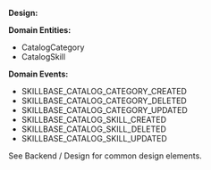 **Design:**

**Domain Entities:**

* CatalogCategory
* CatalogSkill

**Domain Events:**

* SKILLBASE_CATALOG_CATEGORY_CREATED
* SKILLBASE_CATALOG_CATEGORY_DELETED
* SKILLBASE_CATALOG_CATEGORY_UPDATED
* SKILLBASE_CATALOG_SKILL_CREATED
* SKILLBASE_CATALOG_SKILL_DELETED
* SKILLBASE_CATALOG_SKILL_UPDATED

See Backend / Design for common design elements.
